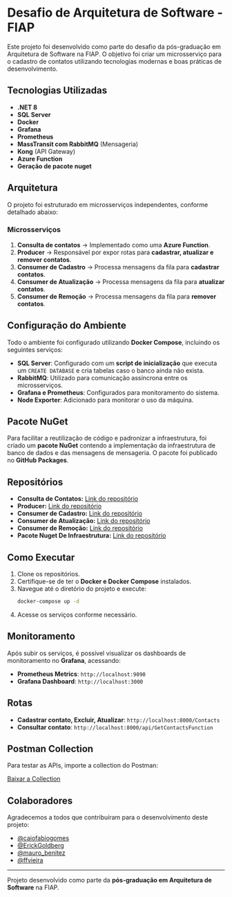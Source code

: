 # Desafio de Arquitetura de Software - FIAP

Este projeto foi desenvolvido como parte do desafio da pós-graduação em Arquitetura de Software na FIAP. O objetivo foi criar um microsserviço para o cadastro de contatos utilizando tecnologias modernas e boas práticas de desenvolvimento.

## Tecnologias Utilizadas
- **.NET 8**
- **SQL Server**
- **Docker**
- **Grafana**
- **Prometheus**
- **MassTransit com RabbitMQ** (Mensageria)
- **Kong** (API Gateway)
- **Azure Function**
- **Geração de pacote nuget**

## Arquitetura
O projeto foi estruturado em microsserviços independentes, conforme detalhado abaixo:

### Microsserviços
1. **Consulta de contatos** → Implementado como uma **Azure Function**.
2. **Producer** → Responsável por expor rotas para **cadastrar, atualizar e remover contatos**.
3. **Consumer de Cadastro** → Processa mensagens da fila para **cadastrar contatos**.
4. **Consumer de Atualização** → Processa mensagens da fila para **atualizar contatos**.
5. **Consumer de Remoção** → Processa mensagens da fila para **remover contatos**.

## Configuração do Ambiente
Todo o ambiente foi configurado utilizando **Docker Compose**, incluindo os seguintes serviços:
- **SQL Server**: Configurado com um **script de inicialização** que executa um `CREATE DATABASE` e cria tabelas caso o banco ainda não exista.
- **RabbitMQ**: Utilizado para comunicação assíncrona entre os microsserviços.
- **Grafana e Prometheus**: Configurados para monitoramento do sistema.
- **Node Exporter**: Adicionado para monitorar o uso da máquina.

## Pacote NuGet
Para facilitar a reutilização de código e padronizar a infraestrutura, foi criado um **pacote NuGet** contendo a implementação da infraestrutura de banco de dados e das mensagens de mensageria. O pacote foi publicado no **GitHub Packages**.

## Repositórios
- **Consulta de Contatos:** [Link do repositório](https://github.com/caiofabiogomes/TCFiapConsultContactsFunction)
- **Producer:** [Link do repositório](https://github.com/Mauro-Benitez/TechChallengeFiapMicrosserviceProducerCreateContact)
- **Consumer de Cadastro:** [Link do repositório](https://github.com/caiofabiogomes/TechChallengeFiapMicrosserviceConsumerCreateContact)
- **Consumer de Atualização:** [Link do repositório](https://github.com/caiofabiogomes/TechChallengeFiapMicrosserviceConsumerUpdateContact)
- **Consumer de Remoção:** [Link do repositório](https://github.com/caiofabiogomes/TechChallengeFiapMicrosserviceConsumerDeleteContact)
- **Pacote Nuget De Infraestrutura:** [Link do repositório](https://github.com/caiofabiogomes/TechChallenge.SDK)


## Como Executar
1. Clone os repositórios.
2. Certifique-se de ter o **Docker e Docker Compose** instalados.
3. Navegue até o diretório do projeto e execute:
   ```sh
   docker-compose up -d
   ```
4. Acesse os serviços conforme necessário.

## Monitoramento
Após subir os serviços, é possível visualizar os dashboards de monitoramento no **Grafana**, acessando:
- **Prometheus Metrics**: `http://localhost:9090`
- **Grafana Dashboard**: `http://localhost:3000`

## Rotas
 
- **Cadastrar contato, Excluir, Atualizar**: `http://localhost:8000/Contacts`
- **Consultar contato**: `http://localhost:8000/api/GetContactsFunction`

## Postman Collection

Para testar as APIs, importe a collection do Postman:

[Baixar a Collection](./postman/techChallengeFIAP.postman_collection.json)


## Colaboradores
Agradecemos a todos que contribuíram para o desenvolvimento deste projeto:
- [@caiofabiogomes](https://github.com/caiofabiogomes)
- [@ErickGoldberg](https://github.com/ErickGoldberg)
- [@mauro_benitez](https://github.com/Mauro-Benitez)
- [@ffvieira](https://github.com/ffvieira)



---
Projeto desenvolvido como parte da **pós-graduação em Arquitetura de Software** na FIAP.

